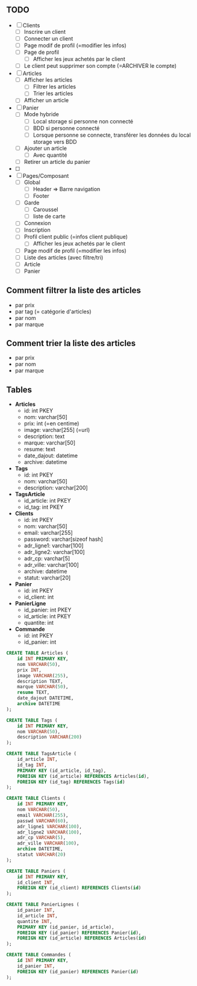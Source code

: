 ## TODO
- [ ] Clients
  - [ ] Inscrire un client
  - [ ] Connecter un client
  - [ ] Page modif de profil (=modifier les infos)
  - [ ] Page de profil
    - [ ] Afficher les jeux achetés par le client
  - [ ] Le client peut supprimer son compte (=ARCHIVER le compte)
- [ ] Articles
  - [ ] Afficher les articles
    - [ ] Filtrer les articles
    - [ ] Trier les articles
  - [ ] Afficher un article
- [ ] Panier
  - [ ] Mode hybride
    - [ ] Local storage si personne non connecté
    - [ ] BDD si personne connecté
    - [ ] Lorsque personne se connecte, transférer les données du local storage vers BDD
  - [ ] Ajouter un article
    - [ ] Avec quantité
  - [ ] Retirer un article du panier
- [ ] 
- [ ] Pages/Composant
  - [ ] Global
    - [ ] Header => Barre navigation
    - [ ] Footer
  - [ ] Garde
    - [ ] Caroussel
    - [ ] liste de carte 
  - [ ] Connexion
  - [ ] Inscription
  - [ ] Profil client public (=infos client publique)
    - [ ] Afficher les jeux achetés par le client
  - [ ] Page modif de profil (=modifier les infos)
  - [ ] Liste des articles (avec filtre/tri)
  - [ ] Article
  - [ ] Panier
## Comment filtrer la liste des articles

- par prix
- par tag (= catégorie d'articles)
- par nom
- par marque

## Comment trier la liste des articles

- par prix
- par nom
- par marque

## Tables

- **Articles**
  - id: int PKEY
  - nom: varchar[50]
  - prix: int (=en centime)
  - image: varchar[255] (=url)
  - description: text
  - marque: varchar[50]
  - resume: text
  - date_dajout: datetime
  - archive: datetime
- **Tags**
  - id: int PKEY
  - nom: varchar[50]
  - description: varchar[200]
- **TagsArticle**
  - id_article: int PKEY
  - id_tag: int PKEY
- **Clients**
  - id: int PKEY
  - nom: varchar[50]
  - email: varchar[255]
  - password: varchar[sizeof hash]
  - adr_ligne1: varchar[100]
  - adr_ligne2: varchar[100]
  - adr_cp: varchar[5]
  - adr_ville: varchar[100]
  - archive: datetime
  - statut: varchar[20]
- **Panier**
  - id: int PKEY
  - id_client: int
- **PanierLigne**
  - id_panier: int PKEY
  - id_article: int PKEY
  - quantite: int
- **Commande**
  - id: int PKEY
  - id_panier: int

```sql
CREATE TABLE Articles (
    id INT PRIMARY KEY,
    nom VARCHAR(50),
    prix INT,
    image VARCHAR(255),
    description TEXT,
    marque VARCHAR(50),
    resume TEXT,
    date_dajout DATETIME,
    archive DATETIME
);

CREATE TABLE Tags (
    id INT PRIMARY KEY,
    nom VARCHAR(50),
    description VARCHAR(200)
);

CREATE TABLE TagsArticle (
    id_article INT,
    id_tag INT,
    PRIMARY KEY (id_article, id_tag),
    FOREIGN KEY (id_article) REFERENCES Articles(id),
    FOREIGN KEY (id_tag) REFERENCES Tags(id)
);

CREATE TABLE Clients (
    id INT PRIMARY KEY,
    nom VARCHAR(50),
    email VARCHAR(255),
    passwd VARCHAR(60),
    adr_ligne1 VARCHAR(100),
    adr_ligne2 VARCHAR(100),
    adr_cp VARCHAR(5),
    adr_ville VARCHAR(100),
    archive DATETIME,
    statut VARCHAR(20)
);

CREATE TABLE Paniers (
    id INT PRIMARY KEY,
    id_client INT,
    FOREIGN KEY (id_client) REFERENCES Clients(id)
);

CREATE TABLE PanierLignes (
    id_panier INT,
    id_article INT,
    quantite INT,
    PRIMARY KEY (id_panier, id_article),
    FOREIGN KEY (id_panier) REFERENCES Panier(id),
    FOREIGN KEY (id_article) REFERENCES Articles(id)
);

CREATE TABLE Commandes (
    id INT PRIMARY KEY,
    id_panier INT,
    FOREIGN KEY (id_panier) REFERENCES Panier(id)
);
